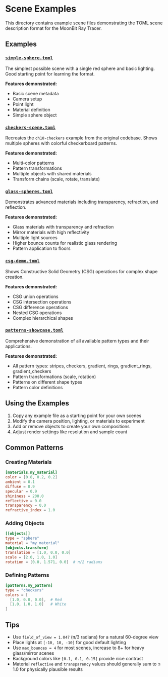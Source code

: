 # Scene Examples

This directory contains example scene files demonstrating the TOML scene description format for the MoonBit Ray Tracer.

## Examples

### [`simple-sphere.toml`](simple-sphere.toml)
The simplest possible scene with a single red sphere and basic lighting. Good starting point for learning the format.

**Features demonstrated:**
- Basic scene metadata
- Camera setup
- Point light
- Material definition
- Simple sphere object

### [`checkers-scene.toml`](checkers-scene.toml)
Recreates the `ch10-checkers` example from the original codebase. Shows multiple spheres with colorful checkerboard patterns.

**Features demonstrated:**
- Multi-color patterns
- Pattern transformations
- Multiple objects with shared materials
- Transform chains (scale, rotate, translate)

### [`glass-spheres.toml`](glass-spheres.toml)
Demonstrates advanced materials including transparency, refraction, and reflection.

**Features demonstrated:**
- Glass materials with transparency and refraction
- Mirror materials with high reflectivity
- Multiple light sources
- Higher bounce counts for realistic glass rendering
- Pattern application to floors

### [`csg-demo.toml`](csg-demo.toml)
Shows Constructive Solid Geometry (CSG) operations for complex shape creation.

**Features demonstrated:**
- CSG union operations
- CSG intersection operations  
- CSG difference operations
- Nested CSG operations
- Complex hierarchical shapes

### [`patterns-showcase.toml`](patterns-showcase.toml)
Comprehensive demonstration of all available pattern types and their applications.

**Features demonstrated:**
- All pattern types: stripes, checkers, gradient, rings, gradient_rings, gradient_checkers
- Pattern transformations (scale, rotation)
- Patterns on different shape types
- Pattern color definitions

## Using the Examples

1. Copy any example file as a starting point for your own scenes
2. Modify the camera position, lighting, or materials to experiment
3. Add or remove objects to create your own compositions
4. Adjust render settings like resolution and sample count

## Common Patterns

### Creating Materials
```toml
[materials.my_material]
color = [0.8, 0.2, 0.2]
ambient = 0.1
diffuse = 0.9
specular = 0.9
shininess = 200.0
reflective = 0.0
transparency = 0.0
refractive_index = 1.0
```

### Adding Objects
```toml
[[objects]]
type = "sphere"
material = "my_material"
[objects.transform]
translation = [1.0, 0.0, 0.0]
scale = [2.0, 1.0, 1.0]
rotation = [0.0, 1.571, 0.0]  # π/2 radians
```

### Defining Patterns
```toml
[patterns.my_pattern]
type = "checkers"
colors = [
  [1.0, 0.0, 0.0],  # Red
  [1.0, 1.0, 1.0]   # White
]
```

## Tips

- Use `field_of_view = 1.047` (π/3 radians) for a natural 60-degree view
- Place lights at `[-10, 10, -10]` for good default lighting
- Use `max_bounces = 4` for most scenes, increase to 8+ for heavy glass/mirror scenes
- Background colors like `[0.1, 0.1, 0.15]` provide nice contrast
- Material `reflective` and `transparency` values should generally sum to ≤ 1.0 for physically plausible results